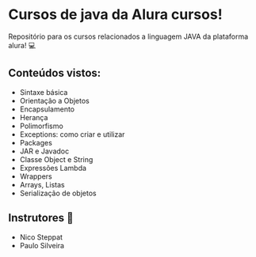 # Cursos de java da Alura cursos!

Repositório para os cursos relacionados a linguagem JAVA da plataforma alura! 💻

## Conteúdos vistos:

- Sintaxe básica
- Orientação a Objetos
- Encapsulamento
- Herança
- Polimorfismo
- Exceptions: como criar e utilizar
- Packages
- JAR e Javadoc
- Classe Object e String
- Expressões Lambda
- Wrappers
- Arrays, Listas
- Serialização de objetos

## Instrutores 👷

- Nico Steppat
- Paulo Silveira